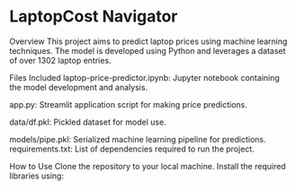 # LaptopCost Navigator

Overview
This project aims to predict laptop prices using machine learning techniques. The model is developed using Python and leverages a dataset of over 1302 laptop entries.

Files Included
laptop-price-predictor.ipynb: Jupyter notebook containing the model development and analysis.

app.py: Streamlit application script for making price predictions.

data/df.pkl: Pickled dataset for model use.

models/pipe.pkl: Serialized machine learning pipeline for predictions.
requirements.txt: List of dependencies required to run the project.

How to Use
Clone the repository to your local machine.
Install the required libraries using:
